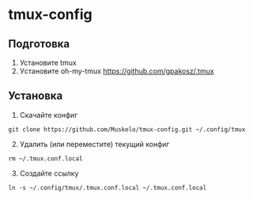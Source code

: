 # tmux-config

## Подготовка

1. Установите tmux
2. Уcтановите oh-my-tmux https://github.com/gpakosz/.tmux

## Установка

1. Скачайте конфиг
```
git clone https://github.com/Muskelo/tmux-config.git ~/.config/tmux
```
2. Удалить (или переместите) текущий конфиг
```
rm ~/.tmux.conf.local
```
3. Создайте ссылку
```
ln -s ~/.config/tmux/.tmux.conf.local ~/.tmux.conf.local   
```
